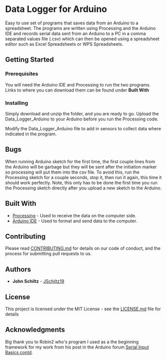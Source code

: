 # Data Logger for Arduino

Easy to use set of programs that saves data from an Arduino to a spreadsheet.
The programs are written using Processing and the Arduino IDE and records serial data sent from an Arduino to a PC in a comma separated values file (.csv) which can then be opened using a spreadsheet editor such as Excel Spreadsheets or WPS Spreadsheets.

## Getting Started

### Prerequisites

You will need the Arduino IDE and Processing to run the two programs. Links to where you can download them can be found under **Built With** 


### Installing

Simply download and unzip the folder, and you are ready to go. Upload the Data_Logger_Arduino to your Arduino before you run the Processing code.

Modify the Data_Logger_Arduino file to add in sensors to collect data where indicated in the program.

## Bugs
When running Arduino sketch for the first time, the first couple lines from the Arduino will be garbage but they will be sent after the initiation marker so processing will put them into the csv file. To avoid this, run the Processing sketch for a couple seconds, stop it, then run it again, this time it should work perfectly. Note, this only has to be done the first time you run the Processing sketch directly after you upload a new sketch to the Arduino.

## Built With

* [Processing](https://processing.org/) - Used to receive the data on the computer side.
* [Arduino IDE](https://www.arduino.cc/en/main/software/) - Used to format and send data to the computer.

## Contributing

Please read [CONTRIBUTING.md](https://gist.github.com/PurpleBooth/b24679402957c63ec426) for details on our code of conduct, and the process for submitting pull requests to us.


## Authors

* **John Schiltz**  - [JSchiltz19](https://github.com/JSchiltz19)



## License

This project is licensed under the MIT License - see the [LICENSE.md](LICENSE.md) file for details

## Acknowledgments

Big thank you to Robin2 who's program I used as a the beginning framework for my work from his post in the Arduino forum [Serial Input Basics contd](https://forum.arduino.cc/index.php?topic=288234.msg2016582#msg2016582).

